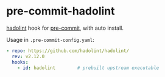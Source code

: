 # pre-commit-hadolint

[hadolint](https://github.com/hadolint/hadolint/) hook for
[pre-commit](https://pre-commit.com), with auto install.

Usage in `.pre-commit-config.yaml`:

```yaml
- repo: https://github.com/hadolint/hadolint/
  rev: v2.12.0
  hooks:
    - id: hadolint        # prebuilt upstream executable
```
